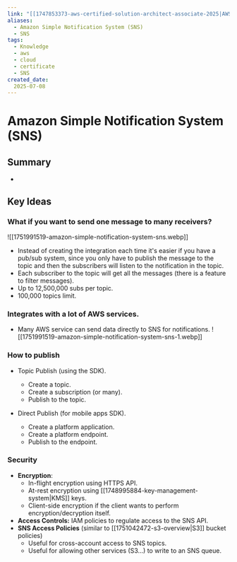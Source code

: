```yaml
---
link: "[[1747853373-aws-certified-solution-architect-associate-2025|AWS Certified Solution Architect Associate 2025]]"
aliases: 
  - Amazon Simple Notification System (SNS)
  - SNS
tags:
  - Knowledge
  - aws
  - cloud
  - certificate
  - SNS
created_date:
  2025-07-08
---
```

# Amazon Simple Notification System (SNS)
## Summary
- 

## Key Ideas
### What if you want to send one message to many receivers?
![[1751991519-amazon-simple-notification-system-sns.webp]]

- Instead of creating the integration each time it's easier if you have a pub/sub system, since you only have to publish the message to the topic and then the subscribers will listen to the notification in the topic.
- Each subscriber to the topic will get all the messages (there is a feature to filter messages).
- Up to 12,500,000 subs per topic.
- 100,000 topics limit.

### Integrates with a lot of AWS services.
- Many AWS service can send data directly to SNS for notifications.
![[1751991519-amazon-simple-notification-system-sns-1.webp]]

### How to publish
- Topic Publish (using the SDK).
  - Create a topic.
  - Create a subscription (or many).
  - Publish to the topic.

- Direct Publish (for mobile apps SDK).
  - Create a platform application.
  - Create a platform endpoint.
  - Publish to the endpoint.

### Security
- **Encryption**:
  - In-flight encryption using HTTPS API.
  - At-rest encryption using [[1748995884-key-management-system|KMS]] keys.
  - Client-side encryption if the client wants to perform encryption/decryption itself.
- **Access Controls:** IAM policies to regulate access to the SNS API.
- **SNS Access Policies** (similar to [[1751042472-s3-overview|S3]] bucket policies)
  - Useful for cross-account access to SNS topics.
  - Useful for allowing other services (S3...) to write to an SNS queue.



